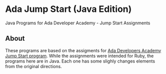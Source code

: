 # Ada Jump Start (Java Edition)
Java Programs for Ada Developer Academy - Jump Start Assignments 

## About
These programs are based on the assigments for [Ada Developers Academy Jump Start program](https://github.com/Ada-Developers-Academy/jump-start). While the assignments were intended for Ruby, the programs here are in Java. Each one has some slighly changes elements from the original directions.
